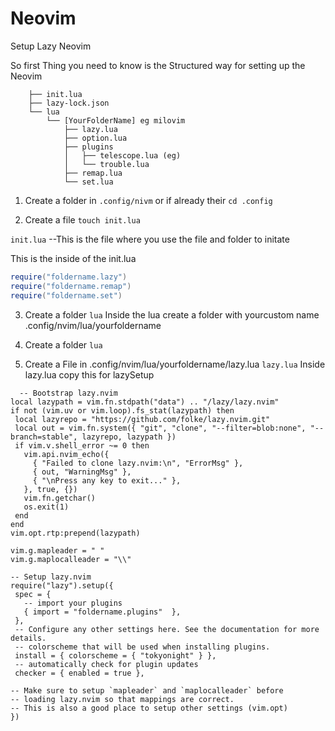 # Neovim
Setup Lazy Neovim

So first Thing you need to know is the Structured way for setting up the Neovim 

```nvim
    ├── init.lua
    ├── lazy-lock.json
    └── lua
        └── [YourFolderName] eg milovim
            ├── lazy.lua  
            ├── option.lua
            ├── plugins
            │   ├── telescope.lua (eg)
            │   └── trouble.lua
            ├── remap.lua
            └── set.lua

```

1. Create a folder in ```.config/nivm``` or if already their
```cd .config```

2. Create a file ```touch init.lua```
   
```init.lua``` --This is the file where you use the file and folder to initate

This is the inside of the init.lua 
```lua
require("foldername.lazy")
require("foldername.remap")
require("foldername.set")
```

3. Create a folder ```lua```
 Inside the lua create a folder with yourcustom name .config/nvim/lua/yourfoldername

3. Create a folder
   ```lua```
4. Create a File  in .config/nvim/lua/yourfoldername/lazy.lua
   ```lazy.lua```
   Inside lazy.lua copy this for lazySetup
 ```
   -- Bootstrap lazy.nvim
local lazypath = vim.fn.stdpath("data") .. "/lazy/lazy.nvim"
if not (vim.uv or vim.loop).fs_stat(lazypath) then
  local lazyrepo = "https://github.com/folke/lazy.nvim.git"
  local out = vim.fn.system({ "git", "clone", "--filter=blob:none", "--branch=stable", lazyrepo, lazypath })
  if vim.v.shell_error ~= 0 then
    vim.api.nvim_echo({
      { "Failed to clone lazy.nvim:\n", "ErrorMsg" },
      { out, "WarningMsg" },
      { "\nPress any key to exit..." },
    }, true, {})
    vim.fn.getchar()
    os.exit(1)
  end
end
vim.opt.rtp:prepend(lazypath)

vim.g.mapleader = " "
vim.g.maplocalleader = "\\"

-- Setup lazy.nvim
require("lazy").setup({
  spec = {
    -- import your plugins
    { import = "foldername.plugins"  },
  },
  -- Configure any other settings here. See the documentation for more details.
  -- colorscheme that will be used when installing plugins.
  install = { colorscheme = { "tokyonight" } },
  -- automatically check for plugin updates
  checker = { enabled = true },

-- Make sure to setup `mapleader` and `maplocalleader` before
-- loading lazy.nvim so that mappings are correct.
-- This is also a good place to setup other settings (vim.opt)
})

```



